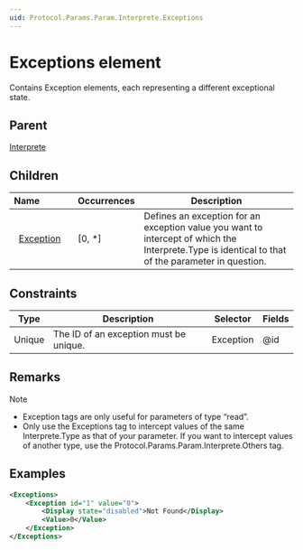 ```yaml
---
uid: Protocol.Params.Param.Interprete.Exceptions
---
```


# Exceptions element

Contains Exception elements, each representing a different exceptional state.

## Parent

[Interprete](xref:Protocol.Params.Param.Interprete)

## Children

|Name&nbsp;&nbsp;&nbsp;&nbsp;&nbsp;&nbsp;&nbsp;&nbsp;&nbsp;&nbsp;&nbsp;&nbsp;|Occurrences|Description|
|--- |--- |--- |
|&nbsp;&nbsp;[Exception](xref:Protocol.Params.Param.Interprete.Exceptions.Exception)|[0, *]|Defines an exception for an exception value you want to intercept of which the Interprete.Type is identical to that of the parameter in question.|

## Constraints

|Type|Description|Selector|Fields|
|--- |--- |--- |--- |
|Unique |The ID of an exception must be unique. |Exception |@id |

## Remarks

> [!NOTE]
>
> - Exception tags are only useful for parameters of type “read”.
> - Only use the Exceptions tag to intercept values of the same Interprete.Type as that of your parameter. If you want to intercept values of another type, use the Protocol.Params.Param.Interprete.Others tag.

## Examples

```xml
<Exceptions>
	<Exception id="1" value="0">
		<Display state="disabled">Not Found</Display>
		<Value>0</Value>
	</Exception>
</Exceptions>
```
